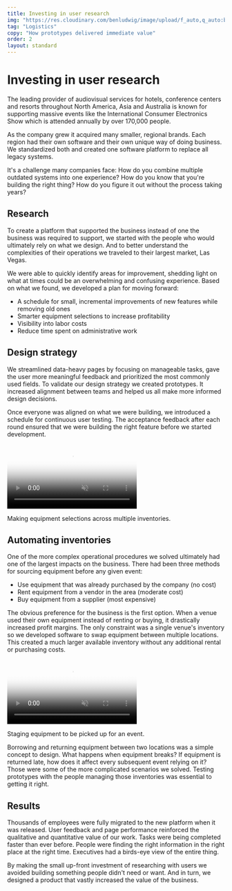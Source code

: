 ```yaml
---
title: Investing in user research
img: "https://res.cloudinary.com/benludwig/image/upload/f_auto,q_auto:best/v1578346624/rig_preview_wymhrq.png"
tag: "Logistics"
copy: "How prototypes delivered immediate value"
order: 2
layout: standard
---
```

<div class="page revealblock">
  <div class="type-column">
  <h1>Investing in user research</h1>
  <p>The leading provider of audiovisual services for hotels, conference centers and resorts throughout North America, Asia and Australia is known for supporting massive events like the International Consumer Electronics Show which is attended annually by over 170,000 people.</p>
  <p>As the company grew it acquired many smaller, regional brands. Each region had their own software and their own unique way of doing business. We standardized both and created one software platform to replace all legacy systems.</p>
  <p>It's a challenge many companies face: How do you combine multiple outdated systems into one experience? How do you know that you're building the right thing? How do you figure it out without the process taking years?</p>
  <h2>Research</h2>
  <p>To create a platform that supported the business instead of one the business was required to support, we started with the people who would ultimately rely on what we design. And to better understand the complexities of their operations we traveled to their largest market, Las Vegas.</p>
  <p>We were able to quickly identify areas for improvement, shedding light on what at times could be an overwhelming and confusing experience. Based on what we found, we developed a plan for moving forward:
  <ul>
  <li>A schedule for small, incremental improvements of new features while removing old ones</li>
  <li>Smarter equipment selections to increase profitability</li>
  <li>Visibility into labor costs</li>
  <li>Reduce time spent on administrative work</li>
  </ul></p>
  <h2>Design strategy</h2>
  <p>We streamlined data-heavy pages by focusing on manageable tasks, gave the user more meaningful feedback and prioritized the most commonly used fields. To validate our design strategy we created prototypes. It increased alignment between teams and helped us all make more informed design decisions.</p>
  <p>Once everyone was aligned on what we were building, we introduced a schedule for continuous user testing. The acceptance feedback after each round ensured that we were building the right feature before we started development.</p>
  </div>
  <div class="video-column-1000">
    <video autoplay loop muted playsinline poster="https://res.cloudinary.com/benludwig/image/upload/f_auto,q_auto:best/v1578350399/erp1d_frame_mkbddx.png">
      <source src="https://res.cloudinary.com/benludwig/video/upload/vc_auto/v1578350413/erp1d_ff9nbl.mp4">
      <source src="https://res.cloudinary.com/benludwig/video/upload/vc_auto/v1578350413/erp1d_ff9nbl.webm" type="video/webm">
      Your browser does not support the video tag.
    </video>
    <p class="caption">Making equipment selections across multiple inventories.</p>
  </div>
  <div class="type-column">
  <h2>Automating inventories</h2>
  <p>One of the more complex operational procedures we solved ultimately had one of the largest impacts on the business. There had been three methods for sourcing equipment before any given event:
  <ul>
  <li>Use equipment that was already purchased by the company (no cost)</li>
  <li>Rent equipment from a vendor in the area (moderate cost)</li>
  <li>Buy equipment from a supplier (most expensive)</li>
  </ul></p>
  <p>The obvious preference for the business is the first option. When a venue used their own equipment instead of renting or buying, it drastically increased profit margins. The only constraint was a single venue's inventory so we developed software to swap equipment between multiple locations. This created a much larger available inventory without any additional rental or purchasing costs.</p>
  </div>
  <div class="video-column-1000">
    <video autoplay loop muted playsinline poster="https://res.cloudinary.com/benludwig/image/upload/f_auto,q_auto:best/v1578687799/erpui04_frame_f6rzbr.png">
      <source src="https://res.cloudinary.com/benludwig/video/upload/vc_auto/v1578687811/erpui_04_dkes5m.mp4">
      <source src="https://res.cloudinary.com/benludwig/video/upload/vc_auto/v1578687811/erpui_04_dkes5m.webm" type="video/webm">
      Your browser does not support the video tag.
    </video>
    <p class="caption">Staging equipment to be picked up for an event.</p>
  </div>
  <div class="type-column">
  <p>Borrowing and returning equipment between two locations was a simple concept to design. What happens when equipment breaks? If equipment is returned late, how does it affect every subsequent event relying on it? Those were some of the more complicated scenarios we solved. Testing prototypes with the people managing those inventories was essential to getting it right.</p>
  <h2>Results</h2>
  <p>Thousands of employees were fully migrated to the new platform when it was released. User feedback and page performance reinforced the qualitative and quantitative value of our work. Tasks were being completed faster than ever before. People were finding the right information in the right place at the right time. Executives had a birds-eye view of the entire thing.</p>
  <p>By making the small up-front investment of researching with users we avoided building something people didn't need or want. And in turn, we designed a product that vastly increased the value of the business.</p>
  </div>
</div>
